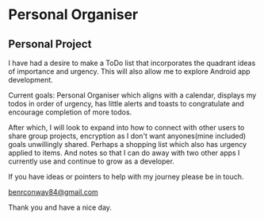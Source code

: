 # Personal Organiser

## Personal Project

I have had a desire to make a ToDo list that incorporates the quadrant ideas of importance and urgency. This will also allow me to explore Android app development.

Current goals:
Personal Organiser which aligns with a calendar, displays my todos in order of urgency, has little alerts and toasts to congratulate and encourage completion of more todos.

After which, I will look to expand into how to connect with other users to share group projects, encryption as I don't want anyones(mine included) goals unwillingly shared.
Perhaps a shopping list which also has urgency applied to items.
And notes so that I can do away with two other apps I currently use and continue to grow as a developer.

If you have ideas or pointers to help with my journey please be in touch.

benrconway84@gmail.com

Thank you and have a nice day.
